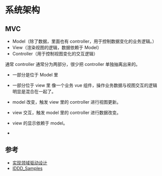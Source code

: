 # 系统架构

## MVC

- Model（除了数据，里面也有 controller，用于控制数据变化的业务逻辑。）
- View（渲染视图的逻辑，数据依赖于 Model）
- Controller（用于控制视图变化的交互逻辑）

通常 controller 通常分为两部分，很少把 controller 单独抽离出来的。
- 一部分是位于 Model 里
- 一部分位于 view 里
像一个业务 vue 组件，操作业务数据与视图交互的逻辑明显是混合在一起了。

- model 改变，触发 view 里的 controller 进行视图更新。
- view 交互，触发 model 里的 controller 进行数据改变。
- view 的显示依赖于 model。
- 
## 参考

- [实现领域驱动设计](https://book.douban.com/subject/25844633/)
- [IDDD_Samples](https://github.com/VaughnVernon/IDDD_Samples)